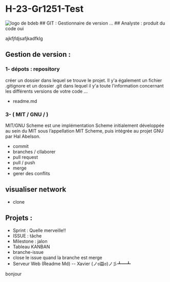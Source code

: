 # H-23-Gr1251-Test
<img src="./logo.png" alt="logo de bdeb">
## GIT : Gestionnaire de version ... 
## Analyste : produit du code 
oui

ajkfjfdjsafjkadfklg

## Gestion de version  : 
### 1- dépots : repository
créer un dossier dans lequel se trouve le projet. Il y'a également un fichier .gitignore et un 
dossier .git dans lequel il y'a toute l'information concernant les différents versions de votre code ... 

- readme.md
### 3- ( MIT / GNU / )
MIT/GNU Scheme est une implémentation Scheme initialement développée au sein du MIT sous l’appellation MIT Scheme, puis intégrée au projet GNU par Hal Abelson. 

- commit 
- branches / cllaborer 
- pull request
- pull / push
- merge
- gerer des conflits
## visualiser network 
- clone

## Projets : 
- Sprint : Quelle merveille!!
- ISSUE : tâche
- Milestone : jalon
- Tableau KANBAN
- branche-issue
- close le issue quand la branche est merge
- Serveur Web (Readme Md) -- Xavier (ノಠ益ಠ)ノ彡┻━┻

bonjour
